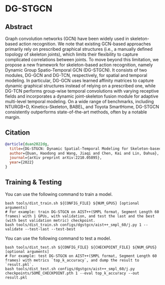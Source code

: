 # DG-STGCN

## Abstract

Graph convolution networks (GCN) have been widely used in skeleton-based action recognition. We note that existing GCN-based approaches primarily rely on prescribed graphical structures (i.e., a manually defined topology of skeleton joints), which limits their flexibility to capture complicated correlations between joints. To move beyond this limitation, we propose a new framework for skeleton-based action recognition, namely Dynamic Group Spatio-Temporal GCN (DG-STGCN). It consists of two modules, DG-GCN and DG-TCN, respectively, for spatial and temporal modeling. In particular, DG-GCN uses learned affinity matrices to capture dynamic graphical structures instead of relying on a prescribed one, while DG-TCN performs group-wise temporal convolutions with varying receptive fields and incorporates a dynamic joint-skeleton fusion module for adaptive multi-level temporal modeling. On a wide range of benchmarks, including NTURGB+D, Kinetics-Skeleton, BABEL, and Toyota SmartHome, DG-STGCN consistently outperforms state-of-the-art methods, often by a notable margin.

## Citation

```BibTeX
@article{duan2022dg,
  title={DG-STGCN: Dynamic Spatial-Temporal Modeling for Skeleton-based Action Recognition},
  author={Duan, Haodong and Wang, Jiaqi and Chen, Kai and Lin, Dahua},
  journal={arXiv preprint arXiv:2210.05895},
  year={2022}
}
```



## Training & Testing

You can use the following command to train a model.

```shell
bash tools/dist_train.sh ${CONFIG_FILE} ${NUM_GPUS} [optional arguments]
# For example: train DG-STGCN on AIST++(SMPL format, Segment Length 60 frames) with 1 GPUs, with validation, and test the last and the best (with best validation metric) checkpoint.
bash tools/dist_train.sh configs/dgstgcn/aist++_smpl_60/j.py 1 --validate --test-last --test-best
```

You can use the following command to test a model.

```shell
bash tools/dist_test.sh ${CONFIG_FILE} ${CHECKPOINT_FILE} ${NUM_GPUS} [optional arguments]
# For example: test DG-STGCN on AIST++(SMPL format, Segment Length 60 frames) with metrics `top_k_accuracy`, and dump the result to `result.pkl`.
bash tools/dist_test.sh configs/dgstgcn/aist++_smpl_60/j.py checkpoints/SOME_CHECKPOINT.pth 1 --eval top_k_accuracy --out result.pkl
```
